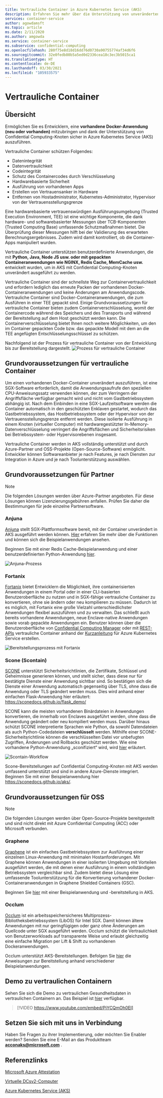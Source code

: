 ```yaml
---
title: Vertrauliche Container in Azure Kubernetes Service (AKS)
description: Erfahren Sie mehr über die Unterstützung von unveränderten Containern in vertraulichen Containern.
services: container-service
author: agowdamsft
ms.topic: article
ms.date: 2/11/2020
ms.author: amgowda
ms.service: container-service
ms.subservice: confidential-computing
ms.openlocfilehash: 280f75e8d18d16dd76d0730a90755774af34d6f6
ms.sourcegitcommit: 32e0fedb80b5a5ed0d2336cea18c3ec3b5015ca1
ms.translationtype: HT
ms.contentlocale: de-DE
ms.lasthandoff: 03/30/2021
ms.locfileid: "105933575"
---
```

# <a name="confidential-containers"></a>Vertrauliche Container

## <a name="overview"></a>Übersicht

Ermöglichen Sie es Entwicklern, eine **vorhandene Docker-Anwendung (neu oder vorhanden)** mitzubringen und dank der Unterstützung von Confidential Computing-Knoten sicher in Azure Kubernetes Service (AKS) auszuführen.

Vertrauliche Container schützen Folgendes:

- Datenintegrität 
- Datenvertraulichkeit
- Codeintegrität
- Schutz des Containercodes durch Verschlüsselung
- Hardwarebasierte Sicherheit
- Ausführung von vorhandenen Apps
- Erstellen von Vertrauensanker in Hardware
- Entfernen von Hostadministrator, Kubernetes-Administrator, Hypervisor von der Vertrauensstellungsgrenze

Eine hardwarebasierte vertrauenswürdigen Ausführungsumgebung (Trusted Execution Environment, TEE) ist eine wichtige Komponente, die dank hardware- und softwarebasierter Messungen über TCB-Komponenten (Trusted Computing Base) umfassende Schutzmaßnahmen bietet. Die Überprüfung dieser Messungen hilft bei der Validierung des erwarteten Berechnungsergebnisses. Zudem wird damit kontrolliert, ob die Container-Apps manipuliert wurden.

Vertrauliche Container unterstützen benutzerdefinierte Anwendungen, die mit **Python, Java, Node JS usw. oder mit gepackten Containeranwendungen wie NGINX, Redis Cache, MemCache usw.** entwickelt wurden, um in AKS mit Confidential Computing-Knoten unverändert ausgeführt zu werden.

Vertrauliche Container sind der schnellste Weg zur Containervertraulichkeit und erfordern lediglich das erneute Packen der vorhandenen Docker-Containeranwendungen und keine Änderungen am Anwendungscode. Vertrauliche Container sind Docker-Containeranwendungen, die zum Ausführen in einer TEE gepackt sind. Einige Grundvoraussetzungen für vertrauliche Container bieten zudem Containerverschlüsselung, womit der Containercode während des Speichers und des Transports und während der Bereitstellung auf dem Host geschützt werden kann. Die Containerverschlüsselung bietet Ihnen noch weitere Möglichkeiten, um den im Container gepackten Code bzw. das gepackte Modell mit dem an die TEE angefügten Entschlüsselungsschlüssel zu schützen.

Nachfolgend ist der Prozess für vertrauliche Container von der Entwicklung bis zur Bereitstellung dargestellt. ![Prozess für vertrauliche Container](./media/confidential-containers/how-to-confidential-container.png)

## <a name="confidential-container-enablers"></a>Grundvoraussetzungen für vertrauliche Container
Um einen vorhandenen Docker-Container unverändert auszuführen, ist eine SGX-Software erforderlich, damit die Anwendungsaufrufe den speziellen CPU-Anweisungssatz verwenden können, der zum Verringern der Angriffsfläche verfügbar gemacht wird und nicht vom Gastbetriebssystem abhängig ist. Nach dem Einbinden in eine SGX-Laufzeitsoftware werden die Container automatisch in den geschützten Enklaven gestartet, wodurch das Gastbetriebssystem, das Hostbetriebssystem oder der Hypervisor von der Vertrauensstellungsgrenze entfernt werden. Diese isolierte Ausführung in einem Knoten (virtueller Computer) mit hardwaregestützter In-Memory-Datenverschlüsselung verringert die Angriffsflächen und Sicherheitsrisiken bei Betriebssystem- oder Hypervisorebenen insgesamt.

Vertrauliche Container werden in AKS vollständig unterstützt und durch Azure-Partner und OSS-Projekte (Open-Source-Software) ermöglicht. Entwickler können Softwareanbieter je nach Features, je nach Diensten zur Integration in Azure und je nach Toolunterstützung auswählen.

## <a name="partner-enablers"></a>Grundvoraussetzungen für Partner
> [!NOTE]
> Die folgenden Lösungen werden über Azure-Partner angeboten. Für diese Lösungen können Lizenzierungsgebühren anfallen. Prüfen Sie daher die Bestimmungen für jede einzelne Partnersoftware. 

### <a name="anjuna"></a>Anjuna

[Anjuna](https://www.anjuna.io/) stellt SGX-Plattformsoftware bereit, mit der Container unverändert in AKS ausgeführt werden können. [Hier](https://www.anjuna.io/microsoft-azure-confidential-computing-aks-lp) erfahren Sie mehr über die Funktionen und können sich die Beispielanwendungen ansehen.

Beginnen Sie mit einer Redis Cache-Beispielanwendung und einer benutzerdefinierten Python-Anwendung [hier](https://www.anjuna.io/microsoft-azure-confidential-computing-aks-lp).

![Anjuna-Prozess](./media/confidential-containers/anjuna-process-flow.png)

### <a name="fortanix"></a>Fortanix

[Fortanix](https://www.fortanix.com/) bietet Entwicklern die Möglichkeit, ihre containerisierten Anwendungen in einem Portal oder in einer CLI-basierten Benutzeroberfläche zu nutzen und in SGX-fähige vertrauliche Container zu konvertieren, ohne sie ändern oder neu kompilieren zu müssen. Dadurch ist es möglich, mit Fortanix eine große Vielzahl unterschiedlichster Anwendungen flexibel auszuführen und zu verwalten. Das schließt auch bereits vorhandene Anwendungen, neue Enclave-native Anwendungen sowie vorab gepackte Anwendungen ein. Benutzer können über die Benutzeroberfläche von [Confidential Computing Manager](https://em.fortanix.com/) oder mit [REST-APIs](https://www.fortanix.com/api/em/) vertrauliche Container anhand der [Kurzanleitung](https://support.fortanix.com/hc/en-us/articles/360049658291-Fortanix-Confidential-Container-on-Azure-Kubernetes-Service) für Azure Kubernetes Service erstellen.

![Bereitstellungsprozess mit Fortanix](./media/confidential-containers/fortanix-confidential-containers-flow.png)

### <a name="scone-scontain"></a>Scone (Scontain)

[SCONE](https://scontain.com/index.html?lang=en) unterstützt Sicherheitsrichtlinien, die Zertifikate, Schlüssel und Geheimnisse generieren können, und stellt sicher, dass diese nur für bestätigte Dienste einer Anwendung sichtbar sind. So bestätigen sich die Dienste einer Anwendung automatisch gegenseitig über TLS, ohne dass die Anwendung oder TLS geändert werden muss. Dies wird anhand einer einfachen Flask-Anwendung hier erläutert: https://sconedocs.github.io/flask_demo/  

SCONE kann die meisten vorhandenen Binärdateien in Anwendungen konvertieren, die innerhalb von Enclaves ausgeführt werden, ohne dass die Anwendung geändert oder neu kompiliert werden muss. Darüber hinaus schützt SCONE interpretierte Sprachen wie Python, da sowohl Datendateien als auch Python-Codedateien **verschlüsselt** werden. Mithilfe einer SCONE-Sicherheitsrichtlinie können die verschlüsselten Datei vor unbefugten Zugriffen, Änderungen und Rollbacks geschützt werden. Wie eine vorhandene Python-Anwendung „sconifiziert“ wird, wird [hier](https://sconedocs.github.io/sconify_image/) erläutert.

![Scontain-Workflow](./media/confidential-containers/scone-workflow.png)

Scone-Bereitstellungen auf Confidential Computing-Knoten mit AKS werden umfassend unterstützt und sind in andere Azure-Dienste integriert. Beginnen Sie mit einer Beispielanwendung hier https://sconedocs.github.io/aks/.


## <a name="oss-enablers"></a>Grundvoraussetzungen für OSS 
> [!NOTE]
> Die folgenden Lösungen werden über Open-Source-Projekte bereitgestellt und sind nicht direkt mit Azure Confidential Computing (ACC) oder Microsoft verbunden.  

### <a name="graphene"></a>Graphene

[Graphene](https://grapheneproject.io/) ist ein einfaches Gastbetriebssystem zur Ausführung einer einzelnen Linux-Anwendung mit minimalen Hostanforderungen. Mit Graphene können Anwendungen in einer isolierten Umgebung mit Vorteilen ausgeführt werden, die mit denen einer Ausführung in einem vollständigen Betriebssystem vergleichbar sind. Zudem bietet diese Lösung eine umfassende Toolunterstützung für die Konvertierung vorhandener Docker-Containeranwendungen in Graphene Shielded Containers (GSC).

Beginnen Sie [hier](https://graphene.readthedocs.io/en/latest/cloud-deployment.html#azure-kubernetes-service-aks) mit einer Beispielanwendung und -bereitstellung in AKS.

### <a name="occlum"></a>Occlum
[Occlum](https://occlum.io/) ist ein arbeitsspeichersicheres Multiprozess-Bibliotheksbetriebssystem (LibOS) für Intel SGX. Damit können ältere Anwendungen mit nur geringfügigen oder ganz ohne Änderungen am Quellcode unter SGX ausgeführt werden. Occlum schützt die Vertraulichkeit von Benutzerworkloads auf transparente Weise und erlaubt gleichzeitig eine einfache Migration per Lift & Shift zu vorhandenen Dockeranwendungen.

Occlum unterstützt AKS-Bereitstellungen. Befolgen Sie [hier](https://github.com/occlum/occlum/blob/master/docs/azure_aks_deployment_guide.md) die Anweisungen zur Bereitstellung anhand verschiedener Beispielanwendungen.


## <a name="confidential-containers-demo"></a>Demo zu vertraulichen Containern
Sehen Sie sich die Demo zu vertraulichen Gesundheitsdaten in vertraulichen Containern an. Das Beispiel ist [hier](/azure/architecture/example-scenario/confidential/healthcare-inference) verfügbar. 

> [!VIDEO https://www.youtube.com/embed/PiYCQmOh0EI]


## <a name="get-in-touch"></a>Setzen Sie sich mit uns in Verbindung

Haben Sie Fragen zu ihrer Implementierung, oder möchten Sie Enabler werden? Senden Sie eine E-Mail an das Produktteam **acconaks@microsoft.com** .

## <a name="reference-links"></a>Referenzlinks

[Microsoft Azure Attestation](../attestation/overview.md)

[Virtuelle DCsv2-Computer](virtual-machine-solutions.md)

[Azure Kubernetes Service (AKS)](../aks/intro-kubernetes.md)
